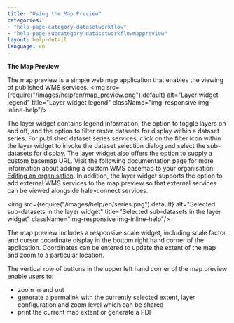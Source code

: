 ```yaml
---
title: "Using the Map Preview"
categories:
- "help-page-category-datasetworkflow"
- "help-page-subcategory-datasetworkflowmappreview"
layout: help-detail
language: en
---
```


**The Map Preview**

The map preview is a simple web map application that enables the viewing of published WMS services.
<img src={require("/images/help/en/map_preview.png").default} alt="Layer widget legend" title="Layer widget legend" className="img-responsive img-inline-help"/>

The layer widget contains legend information, the option to toggle layers on and off, and the option to filter raster datasets for display within a dataset series. For published dataset series services, click on the filter icon within the layer widget to invoke the dataset selection dialog and select the sub-datasets for display. The layer widget also offers the option to supply a custom basemap URL. Visit the following documentation page for more information about adding a custom WMS basemap to your organisation: [Editing an organisation](../../users-roles-orgs/manage-orgs/2015-03-01-users-edit-organisation). In addition, the layer widget supports the option to add external WMS services to the map preview so that external services can be viewed alongside hale»connect services.

<img src={require("/images/help/en/series.png").default} alt="Selected sub-datasets in the layer widget" title="Selected sub-datasets in the layer widget" className="img-responsive img-inline-help"/>

The map preview includes a responsive scale widget, including scale factor and cursor coordinate display in the bottom right hand corner of the application. Coordinates can be entered to update the extent of the map and zoom to a particular location.

The vertical row of buttons in the upper left hand corner of the map preview enable users to:
  * zoom in and out
  * generate a permalink with the currently selected extent, layer configuration and zoom level which can be shared
  * print the current map extent or generate a PDF
